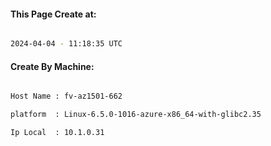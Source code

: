 
   
#### This Page Create at:

```bash

2024-04-04 - 11:18:35 UTC

```

#### Create By Machine:

```bash

Host Name : fv-az1501-662

platform  : Linux-6.5.0-1016-azure-x86_64-with-glibc2.35

Ip Local  : 10.1.0.31

```

